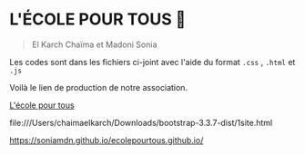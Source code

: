 # L'ÉCOLE POUR TOUS :school_satchel:

> El Karch Chaïma et Madoni Sonia


Les codes sont dans les fichiers ci-joint avec l'aide du format ```.css``` , ```.html``` et ```.js```

Voilà le lien de production de notre association. 

[L'école pour tous](https://soniamdn.github.io/ecolepourtous.github.io/)

file:///Users/chaimaelkarch/Downloads/bootstrap-3.3.7-dist/1site.html

https://soniamdn.github.io/ecolepourtous.github.io/




